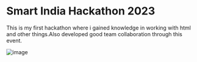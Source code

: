 # Smart India Hackathon 2023
This is my first hackathon where i gained knowledge in working with html and other things.Also developed good team collaboration through this event.

![image](https://github.com/user-attachments/assets/b0d21f71-727b-4e71-91b4-014d4b3266bd)

